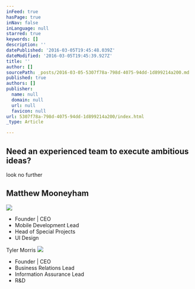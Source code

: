 ```yaml
---
inFeed: true
hasPage: true
inNav: false
inLanguage: null
starred: true
keywords: []
description: ''
datePublished: '2016-03-05T19:45:48.039Z'
dateModified: '2016-03-05T19:45:39.927Z'
title: ''
author: []
sourcePath: _posts/2016-03-05-5307f78a-798d-4075-94dd-1d899214a200.md
published: true
authors: []
publisher:
  name: null
  domain: null
  url: null
  favicon: null
url: 5307f78a-798d-4075-94dd-1d899214a200/index.html
_type: Article

---
```

## Need an experienced team to execute ambitious ideas?

look no further

## Matthew Mooneyham
![](https://the-grid-user-content.s3-us-west-2.amazonaws.com/188de8cb-2711-4b93-92d1-e68a7a5f99ad.png)

* Founder | CEO
* Mobile Development Lead
* Head of Special Projects
* UI Design

Tyler Morris
![](https://the-grid-user-content.s3-us-west-2.amazonaws.com/29188da4-3509-4bdb-b78c-f351ef302b55.png)

* Founder | CEO
* Business Relations Lead
* Information Assurance Lead
* R&D